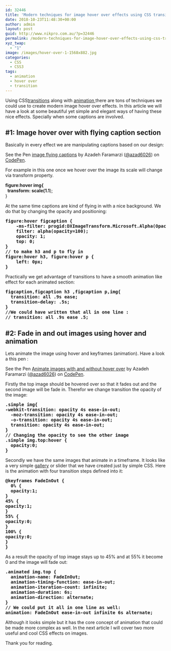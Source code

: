 ```yaml
---
id: 32446
title: 'Modern techniques for image hover over effects using CSS transition and animation: part 1'
date: 2018-10-23T11:48:30+00:00
author: admin
layout: post
guid: http://www.nikpro.com.au/?p=32446
permalink: /modern-techniques-for-image-hover-over-effects-using-css-transition-and-animation-part-1/
xyz_twap:
  - "1"
image: /images/hover-over-1-1568x882.jpg
categories:
  - CSS
  - CSS3
tags:
  - animation
  - hover over
  - transition
---
```

Using CSS[transitions](http://www.nikpro.com.au/css-transitions-and-animations-explained-with-examples/) along with [animation ](http://www.nikpro.com.au/learn-how-to-use-css-animation-using-keyframes-with-examples/)there are tons of techniques we could use to create modern image hover over effects. In this article we will have a look at some beautiful yet simple and elegant ways of having these nice effects. Specially when some captions are involved.

## #1: Image hover over with flying caption section

Basically in every effect we are manipulating captions based on our design:

<p data-height="400" data-theme-id="0" data-slug-hash="jevybZ" data-default-tab="css,result" data-user="azad6026" data-pen-title="imageflying captions" class="codepen">
  See the Pen <a href="https://codepen.io/azad6026/pen/jevybZ/">image flying captions</a> by Azadeh Faramarzi (<a href="https://codepen.io/azad6026">@azad6026</a>) on <a href="https://codepen.io">CodePen</a>.
</p>

For example in this one once we hover over the image its scale will change via transform property.&nbsp;

**figure:hover img{  
&nbsp; transform: scale(1.1**);  
}

At the same time captions are kind of flying in with a nice background. We do that by changing the opacity and positioning:

<pre class="wp-block-preformatted"><strong>figure:hover figcaption {<br />    -ms-filter: progid:DXImageTransform.Microsoft.Alpha(Opacity=100);<br />    filter: alpha(opacity=100);<br />    opacity: 1;<br />    top: 0;<br />}<br />// to make h3 and p to fly in<br />figure:hover h3, figure:hover p {<br />    left: 0px;<br />}</strong></pre>

Practically we get advantage of transitions to have a smooth animation like effect for each animated section:

<pre class="wp-block-preformatted"><strong>figcaption,figcaption h3 ,figcaption p,img{<br />  transition: all .9s ease;<br />  transition-delay: .5s;<br />}<br />//We could have written that all in one line :<br />// transition: all .9s ease .5;</strong></pre>

## #2: Fade in and out images using hover and animation

Lets animate the image using hover and keyframes (animation). Have a look a this pen :

<p data-height="900" data-theme-id="0" data-slug-hash="gBdmmd" data-default-tab="css,result" data-user="azad6026" data-pen-title="Animate images with and without hover over" class="codepen">
  See the Pen <a href="https://codepen.io/azad6026/pen/gBdmmd/">Animate images with and without hover over</a> by Azadeh Faramarzi (<a href="https://codepen.io/azad6026">@azad6026</a>) on <a href="https://codepen.io">CodePen</a>.
</p>

Firstly the top image should be hovered over so that it fades out and the second image will be fade in. Therefor we change transition the opacity of the image:

<pre class="wp-block-preformatted"><strong>.simple img{<br />-webkit-transition: opacity 4s ease-in-out;<br />  -moz-transition: opacity 4s ease-in-out;<br />  -o-transition: opacity 4s ease-in-out;<br />  transition: opacity 4s ease-in-out;<br />}<br />// Changing the opacity to see the other image<br />.simple img.top:hover {<br />  opacity:0;<br />}</strong></pre>

Secondly we have the same images that animate in a timeframe. It looks like a very simple [gallery](http://www.nikpro.com.au/how-to-build-a-simple-gallery-using-flexbox-and-javascript/) or slider that we have created just by simple CSS. Here is the animation with four transition steps defined into it:

<pre class="wp-block-preformatted"><strong>@keyframes FadeInOut {<br />  0% {<br />  opacity:1;<br />}<br />45% {<br />opacity:1;<br />}<br />55% {<br />opacity:0;<br />}<br />100% {<br />opacity:0;<br />}<br />}</strong></pre>

As a result the opacity of top image stays up to 45% and at 55% it become 0 and the image will fade out:

<pre class="wp-block-preformatted"><strong>.animated img.top {<br />  animation-name: FadeInOut;<br />  animation-timing-function: ease-in-out;<br />  animation-iteration-count: infinite;<br />  animation-duration: 6s;<br />  animation-direction: alternate;<br />}<br />// We could put it all in one line as well:<br />animation: FadeInOut ease-in-out infinite 6s alternate;</strong></pre>

Although it looks simple but it has the core concept of animation that could be made more complex as well. In the next article I will cover two more useful and cool CSS effects on images.

Thank you for reading.